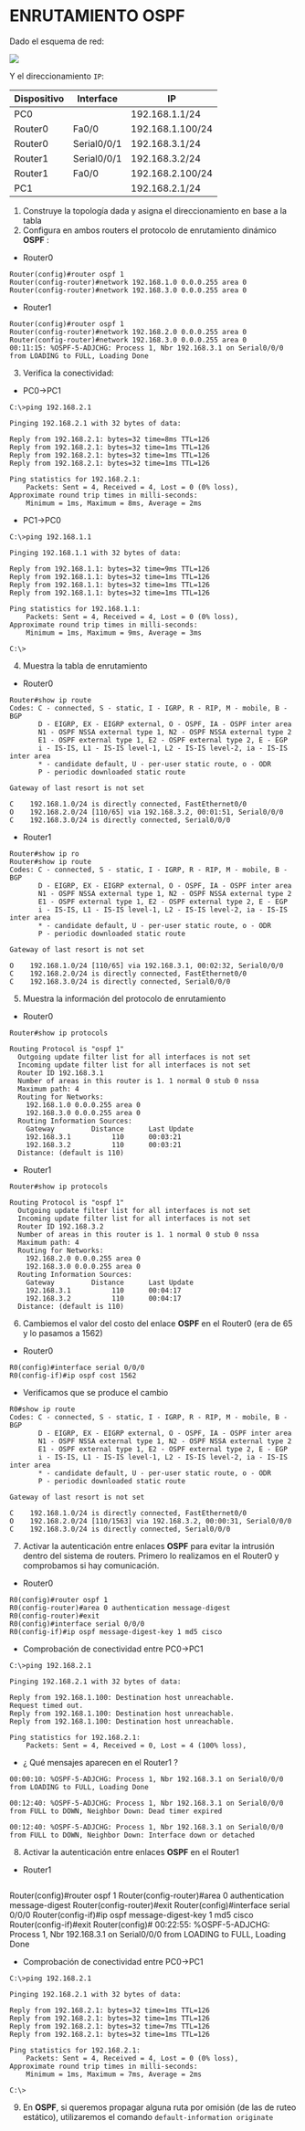 # ENRUTAMIENTO OSPF

Dado el esquema de red:

![](img/001.png)

Y el direccionamiento `IP`:

| Dispositivo | Interface   | IP               |
|-------------|-------------|------------------|
| PC0         |             | 192.168.1.1/24   |
| Router0     | Fa0/0       | 192.168.1.100/24 |
| Router0     | Serial0/0/1 | 192.168.3.1/24   |
| Router1     | Serial0/0/1 | 192.168.3.2/24   |
| Router1     | Fa0/0       | 192.168.2.100/24 |
| PC1         |             | 192.168.2.1/24   |

1. Construye la topología dada y asigna el direccionamiento en base a la tabla
2. Configura en ambos routers el protocolo de enrutamiento dinámico **OSPF** :

+ Router0

~~~
Router(config)#router ospf 1
Router(config-router)#network 192.168.1.0 0.0.0.255 area 0
Router(config-router)#network 192.168.3.0 0.0.0.255 area 0
~~~

+ Router1

~~~
Router(config)#router ospf 1
Router(config-router)#network 192.168.2.0 0.0.0.255 area 0
Router(config-router)#network 192.168.3.0 0.0.0.255 area 0
00:11:15: %OSPF-5-ADJCHG: Process 1, Nbr 192.168.3.1 on Serial0/0/0 from LOADING to FULL, Loading Done
~~~

3. Verifica la conectividad:

+ PC0->PC1

~~~
C:\>ping 192.168.2.1

Pinging 192.168.2.1 with 32 bytes of data:

Reply from 192.168.2.1: bytes=32 time=8ms TTL=126
Reply from 192.168.2.1: bytes=32 time=1ms TTL=126
Reply from 192.168.2.1: bytes=32 time=1ms TTL=126
Reply from 192.168.2.1: bytes=32 time=1ms TTL=126

Ping statistics for 192.168.2.1:
    Packets: Sent = 4, Received = 4, Lost = 0 (0% loss),
Approximate round trip times in milli-seconds:
    Minimum = 1ms, Maximum = 8ms, Average = 2ms
~~~

+ PC1->PC0

~~~
C:\>ping 192.168.1.1

Pinging 192.168.1.1 with 32 bytes of data:

Reply from 192.168.1.1: bytes=32 time=9ms TTL=126
Reply from 192.168.1.1: bytes=32 time=1ms TTL=126
Reply from 192.168.1.1: bytes=32 time=1ms TTL=126
Reply from 192.168.1.1: bytes=32 time=1ms TTL=126

Ping statistics for 192.168.1.1:
    Packets: Sent = 4, Received = 4, Lost = 0 (0% loss),
Approximate round trip times in milli-seconds:
    Minimum = 1ms, Maximum = 9ms, Average = 3ms

C:\>
~~~

4. Muestra la tabla de enrutamiento


+ Router0

~~~
Router#show ip route 
Codes: C - connected, S - static, I - IGRP, R - RIP, M - mobile, B - BGP
       D - EIGRP, EX - EIGRP external, O - OSPF, IA - OSPF inter area
       N1 - OSPF NSSA external type 1, N2 - OSPF NSSA external type 2
       E1 - OSPF external type 1, E2 - OSPF external type 2, E - EGP
       i - IS-IS, L1 - IS-IS level-1, L2 - IS-IS level-2, ia - IS-IS inter area
       * - candidate default, U - per-user static route, o - ODR
       P - periodic downloaded static route

Gateway of last resort is not set

C    192.168.1.0/24 is directly connected, FastEthernet0/0
O    192.168.2.0/24 [110/65] via 192.168.3.2, 00:01:51, Serial0/0/0
C    192.168.3.0/24 is directly connected, Serial0/0/0
~~~

+ Router1

~~~
Router#show ip ro
Router#show ip route 
Codes: C - connected, S - static, I - IGRP, R - RIP, M - mobile, B - BGP
       D - EIGRP, EX - EIGRP external, O - OSPF, IA - OSPF inter area
       N1 - OSPF NSSA external type 1, N2 - OSPF NSSA external type 2
       E1 - OSPF external type 1, E2 - OSPF external type 2, E - EGP
       i - IS-IS, L1 - IS-IS level-1, L2 - IS-IS level-2, ia - IS-IS inter area
       * - candidate default, U - per-user static route, o - ODR
       P - periodic downloaded static route

Gateway of last resort is not set

O    192.168.1.0/24 [110/65] via 192.168.3.1, 00:02:32, Serial0/0/0
C    192.168.2.0/24 is directly connected, FastEthernet0/0
C    192.168.3.0/24 is directly connected, Serial0/0/0
~~~

5. Muestra la información del protocolo de enrutamiento


+ Router0

~~~
Router#show ip protocols

Routing Protocol is "ospf 1"
  Outgoing update filter list for all interfaces is not set 
  Incoming update filter list for all interfaces is not set 
  Router ID 192.168.3.1
  Number of areas in this router is 1. 1 normal 0 stub 0 nssa
  Maximum path: 4
  Routing for Networks:
    192.168.1.0 0.0.0.255 area 0
    192.168.3.0 0.0.0.255 area 0
  Routing Information Sources:  
    Gateway         Distance      Last Update 
    192.168.3.1          110      00:03:21
    192.168.3.2          110      00:03:21
  Distance: (default is 110)

~~~

+ Router1

~~~
Router#show ip protocols 

Routing Protocol is "ospf 1"
  Outgoing update filter list for all interfaces is not set 
  Incoming update filter list for all interfaces is not set 
  Router ID 192.168.3.2
  Number of areas in this router is 1. 1 normal 0 stub 0 nssa
  Maximum path: 4
  Routing for Networks:
    192.168.2.0 0.0.0.255 area 0
    192.168.3.0 0.0.0.255 area 0
  Routing Information Sources:  
    Gateway         Distance      Last Update 
    192.168.3.1          110      00:04:17
    192.168.3.2          110      00:04:17
  Distance: (default is 110)

~~~

6. Cambiemos el valor del costo del enlace **OSPF** en el Router0 (era de 65 y lo pasamos a 1562)

+ Router0

~~~
R0(config)#interface serial 0/0/0
R0(config-if)#ip ospf cost 1562
~~~

+ Verificamos que se produce el cambio

~~~
R0#show ip route 
Codes: C - connected, S - static, I - IGRP, R - RIP, M - mobile, B - BGP
       D - EIGRP, EX - EIGRP external, O - OSPF, IA - OSPF inter area
       N1 - OSPF NSSA external type 1, N2 - OSPF NSSA external type 2
       E1 - OSPF external type 1, E2 - OSPF external type 2, E - EGP
       i - IS-IS, L1 - IS-IS level-1, L2 - IS-IS level-2, ia - IS-IS inter area
       * - candidate default, U - per-user static route, o - ODR
       P - periodic downloaded static route

Gateway of last resort is not set

C    192.168.1.0/24 is directly connected, FastEthernet0/0
O    192.168.2.0/24 [110/1563] via 192.168.3.2, 00:00:31, Serial0/0/0
C    192.168.3.0/24 is directly connected, Serial0/0/0
~~~


7. Activar la autenticación entre enlaces **OSPF** para evitar la intrusión dentro del sistema de routers. Primero lo realizamos en el Router0 y comprobamos si hay comunicación.


+ Router0

~~~
R0(config)#router ospf 1
R0(config-router)#area 0 authentication message-digest 
R0(config-router)#exit
R0(config)#interface serial 0/0/0
R0(config-if)#ip ospf message-digest-key 1 md5 cisco
~~~

+ Comprobación de conectividad entre  PC0->PC1

~~~
C:\>ping 192.168.2.1

Pinging 192.168.2.1 with 32 bytes of data:

Reply from 192.168.1.100: Destination host unreachable.
Request timed out.
Reply from 192.168.1.100: Destination host unreachable.
Reply from 192.168.1.100: Destination host unreachable.

Ping statistics for 192.168.2.1:
    Packets: Sent = 4, Received = 0, Lost = 4 (100% loss),
~~~

+ ¿ Qué mensajes aparecen en el Router1 ?

~~~
00:00:10: %OSPF-5-ADJCHG: Process 1, Nbr 192.168.3.1 on Serial0/0/0 from LOADING to FULL, Loading Done

00:12:40: %OSPF-5-ADJCHG: Process 1, Nbr 192.168.3.1 on Serial0/0/0 from FULL to DOWN, Neighbor Down: Dead timer expired

00:12:40: %OSPF-5-ADJCHG: Process 1, Nbr 192.168.3.1 on Serial0/0/0 from FULL to DOWN, Neighbor Down: Interface down or detached
~~~


8. Activar la autenticación entre enlaces **OSPF** en el Router1

+ Router1

~~~

~~~
Router(config)#router ospf 1
Router(config-router)#area 0 authentication message-digest 
Router(config-router)#exit
Router(config)#interface serial 0/0/0
Router(config-if)#ip ospf message-digest-key 1 md5 cisco
Router(config-if)#exit
Router(config)#
00:22:55: %OSPF-5-ADJCHG: Process 1, Nbr 192.168.3.1 on Serial0/0/0 from LOADING to FULL, Loading Done


+ Comprobación de conectividad entre  PC0->PC1

~~~
C:\>ping 192.168.2.1

Pinging 192.168.2.1 with 32 bytes of data:

Reply from 192.168.2.1: bytes=32 time=1ms TTL=126
Reply from 192.168.2.1: bytes=32 time=1ms TTL=126
Reply from 192.168.2.1: bytes=32 time=7ms TTL=126
Reply from 192.168.2.1: bytes=32 time=1ms TTL=126

Ping statistics for 192.168.2.1:
    Packets: Sent = 4, Received = 4, Lost = 0 (0% loss),
Approximate round trip times in milli-seconds:
    Minimum = 1ms, Maximum = 7ms, Average = 2ms

C:\>
~~~

9. En **OSPF**, si queremos propagar alguna ruta por omisión (de las de ruteo estático), utilizaremos el comando `default-information originate`